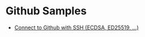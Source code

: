# Github Samples

- [Connect to Github with SSH (ECDSA, ED25519, ...)](https://github.com/eiminsasete/github-sample/tree/master/connect-with)

